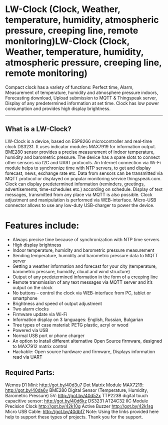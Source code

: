 # LW-Clock (Clock, Weather, temperature, humidity, atmospheric pressure, creeping line, remote monitoring)LW-Clock (Clock, Weather, temperature, humidity, atmospheric pressure, creeping line, remote monitoring)
Compact clock has a variety of functions: Perfect time, Alarm, Measurement of temperature, humidity and atmosphere pressure indoors, Forecasting download, Upload submission to MQTT & Thingspeak server, Display of any predetermined information at set time. Clock has low power consumption and provides high display brightness.

------------
## What is a LW-Clock?
LW-Clock is a device, based on ESP8266 microcontroller and real-time clock DS3231. It uses indicator modules MAX7919 for information output. BME280 sensor provides a precise measurement of indoor temperature, humidity and barometric pressure. The device has a spare slots to connect other sensors via I2C and UART protocols. An Internet connection via Wi-Fi module helps to synchronize time with NTP servers, to get and display forecast, news, exchange rate etc. Data from sensors can be transmitted via MQTT protocol or displayed on popular monitoring service thingspeak.com.
Clock can display predetermined information (reminders, greetings, advertisements, time-schedules etc.) according on schedule. Display of text messages, transmitted from any place via MQTT is also possible. 
Clock adjustment and manipulation is performed via WEB-interface. Micro-USB connector allows to use any low-duty USB-charger to power the device.

# Features include:
- Always precise time because of synchronization with NTP time servers
- High display brightness 
- Indoor temperature, humidity and barometric pressure measurement
- Sending temperature, humidity and barometric pressure data to MQTT server
- Getting a weather information and forecast for your city (temperature, barometric pressure, humidity, cloud and wind structure) 
- Output of any predetermined information in the form of a creeping line
- Remote transmission of any text messages via MQTT server and it’s output on the clock
- No buttons – control the clock via WEB-interface from PC, tablet or smartphone
- Brightness and speed of output adjustment
- Two alarm clocks
- Firmware update via Wi-Fi
- Information display on 3 languages: English, Russian, Bulgarian
- Tree types of case material: PETG plastic, acryl or wood 
- Powered via USB
- Normal USB port or phone charger
- An option to install different alternative Open Source firmware, designed to MAX7912 matrix control
- Hackable: Open source hardware and firmware, Displays information read via UART

## Required Parts:
Wemos D1 Mini: http://got.by/40d3u7 
Dot Matrix Module MAX7219: http://got.by/40da6v 
BME280 Digital Sensor (Temperature, Humidity, Barometric Pressure) 5V: http://got.by/40d52x 
TTP223B digital touch capacitive  sensor: http://got.by/40d6kz
DS3231 AT24C32 IIC Module Precision Clock http://got.by/42k10g
Active Buzzer http://got.by/42k1sg
Micro USB Cable: http://got.by/40dbf7 
Note: Using the links provided here help to support these types of projects. Thank you for the support.